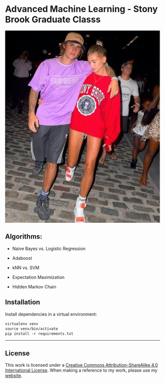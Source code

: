 #  Advanced Machine Learning - Stony Brook Graduate Classs

![STONY BROOK](stony.jpeg)


## Algorithms:

* Naive Bayes vs. Logistic Regression

* Adaboost

* kNN vs. SVM

* Expectation Maximization

* Hidden Markov Chain


## Installation

Install dependencies in a virtual environment:

```
virtualenv venv
source venv/bin/activate
pip install -r requirements.txt
```


----
## License

This work is licensed under a [Creative Commons Attribution-ShareAlike 4.0 International License](http://creativecommons.org/licenses/by-sa/4.0/). When making a reference to my work, please use my [website](http://bt3gl.github.io/index.html).
